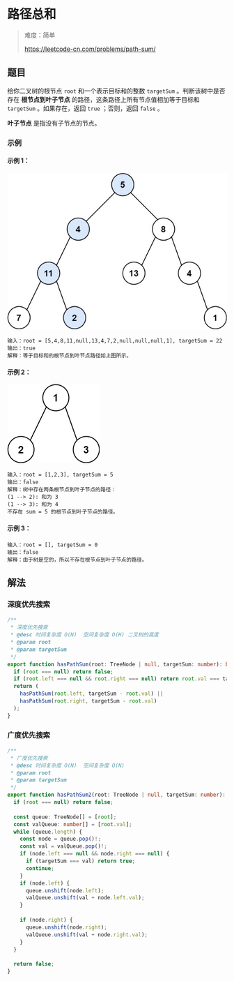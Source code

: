 # 路径总和

> 难度：简单
>
> https://leetcode-cn.com/problems/path-sum/

## 题目

给你二叉树的根节点 `root` 和一个表示目标和的整数 `targetSum` 。判断该树中是否存在 **根节点到叶子节点** 的路径，这条路径上所有节点值相加等于目标和 `targetSum` 。如果存在，返回 `true` ；否则，返回 `false` 。

**叶子节点** 是指没有子节点的节点。

### 示例

#### 示例 1：

![path-sum-1.jpg](../../assets/images/path-sum-1.jpg)

```
输入：root = [5,4,8,11,null,13,4,7,2,null,null,null,1], targetSum = 22
输出：true
解释：等于目标和的根节点到叶节点路径如上图所示。
```

#### 示例 2：

![path-sum-2.jpg](../../assets/images/path-sum-2.jpg)

```
输入：root = [1,2,3], targetSum = 5
输出：false
解释：树中存在两条根节点到叶子节点的路径：
(1 --> 2): 和为 3
(1 --> 3): 和为 4
不存在 sum = 5 的根节点到叶子节点的路径。
```

#### 示例 3：

```
输入：root = [], targetSum = 0
输出：false
解释：由于树是空的，所以不存在根节点到叶子节点的路径。
```

## 解法

### 深度优先搜索

```typescript
/**
 * 深度优先搜索
 * @desc 时间复杂度 O(N)  空间复杂度 O(H) 二叉树的高度
 * @param root
 * @param targetSum
 */
export function hasPathSum(root: TreeNode | null, targetSum: number): boolean {
  if (root === null) return false;
  if (root.left === null && root.right === null) return root.val === targetSum;
  return (
    hasPathSum(root.left, targetSum - root.val) ||
    hasPathSum(root.right, targetSum - root.val)
  );
}
```

### 广度优先搜索

```typescript
/**
 * 广度优先搜索
 * @desc 时间复杂度 O(N)  空间复杂度 O(N)
 * @param root
 * @param targetSum
 */
export function hasPathSum2(root: TreeNode | null, targetSum: number): boolean {
  if (root === null) return false;

  const queue: TreeNode[] = [root];
  const valQueue: number[] = [root.val];
  while (queue.length) {
    const node = queue.pop()!;
    const val = valQueue.pop()!;
    if (node.left === null && node.right === null) {
      if (targetSum === val) return true;
      continue;
    }
    if (node.left) {
      queue.unshift(node.left);
      valQueue.unshift(val + node.left.val);
    }

    if (node.right) {
      queue.unshift(node.right);
      valQueue.unshift(val + node.right.val);
    }
  }

  return false;
}
```
